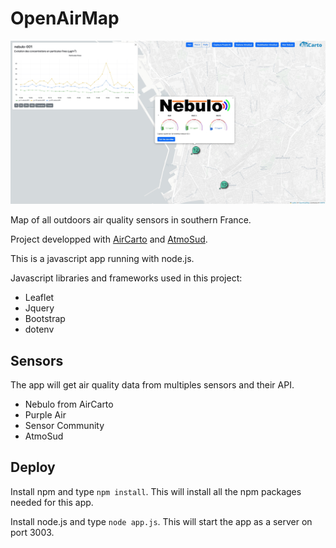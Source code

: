 # OpenAirMap

![mapImage](app/img/example_OpenAirMap.jpg)

 Map of all outdoors air quality sensors in southern France.

 Project developped with [AirCarto](https://www.aircarto.fr) and [AtmoSud](https://www.atmosud.org/).

 This is a javascript app running with node.js.

 Javascript libraries and frameworks used in this project:

 * Leaflet
 * Jquery
 * Bootstrap
 * dotenv

## Sensors

The app will get air quality data from multiples sensors and their API.

* Nebulo from AirCarto
* Purple Air
* Sensor Community
* AtmoSud


 ## Deploy


Install npm and type `npm install`. This will install all the npm packages needed for this app.

Install node.js and type `node app.js`. This will start the app as a server on port 3003.

